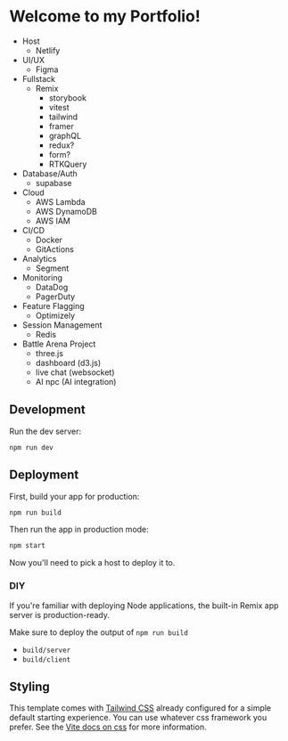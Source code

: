 # Welcome to my Portfolio!

- Host
  - Netlify
- UI/UX
  - Figma
- Fullstack
  - Remix
    - storybook
    - vitest
    - tailwind
    - framer
    - graphQL
    - redux?
    - form?
    - RTKQuery
- Database/Auth
  - supabase
- Cloud
  - AWS Lambda
  - AWS DynamoDB
  - AWS IAM
- CI/CD
  - Docker
  - GitActions
- Analytics
  - Segment
- Monitoring
  - DataDog
  - PagerDuty
- Feature Flagging
  - Optimizely
- Session Management
  - Redis
- Battle Arena Project
  - three.js
  - dashboard (d3.js)
  - live chat (websocket)
  - AI npc (AI integration)

## Development

Run the dev server:

```shellscript
npm run dev
```

## Deployment

First, build your app for production:

```sh
npm run build
```

Then run the app in production mode:

```sh
npm start
```

Now you'll need to pick a host to deploy it to.

### DIY

If you're familiar with deploying Node applications, the built-in Remix app server is production-ready.

Make sure to deploy the output of `npm run build`

- `build/server`
- `build/client`

## Styling

This template comes with [Tailwind CSS](https://tailwindcss.com/) already configured for a simple default starting experience. You can use whatever css framework you prefer. See the [Vite docs on css](https://vitejs.dev/guide/features.html#css) for more information.
